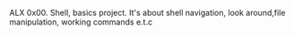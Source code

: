 ALX 0x00. Shell, basics project. It's about shell navigation, look around,file manipulation, working commands e.t.c
